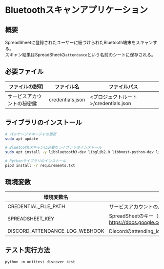 # Bluetoothスキャンアプリケーション

## 概要

SpreadSheetに登録されたユーザーに紐づけられたBluetooth端末をスキャンする。  
スキャン結果はSpreadSheetの`attendance`という名前のシートに保存される。

## 必要ファイル

|ファイルの説明|ファイル名|ファイルパス|
|---|---|---|
|サービスアカウントの秘密鍵|credentials.json|<プロジェクトルート>/credentials.json|

## ライブラリのインストール

```sh
# パッケージマネージャの更新
sudo apt update

# Bluetoothスキャンに必要なライブラリのインストール
sudo apt install -y libbluetooth3-dev libglib2.0 libboost-python-dev libboost-thread-dev

# Pythonライブラリのインストール
pip3 install -r requirements.txt
```

## 環境変数

|環境変数名| 説明                                                                                       |
|---|------------------------------------------------------------------------------------------|
|CREDENTIAL_FILE_PATH| サービスアカウントのパス                                                                             |
|SPREADSHEET_KEY| SpreadSheetのキー（URLのXXXとなっている部分 https://docs.google.com/spreadsheets/d/XXXXXX/edit#gid=0) |
|DISCORD_ATTENDANCE_LOG_WEBHOOK| Discordのattending_logのWebhookURL                                                         |

## テスト実行方法
```
python -m unittest discover test
```